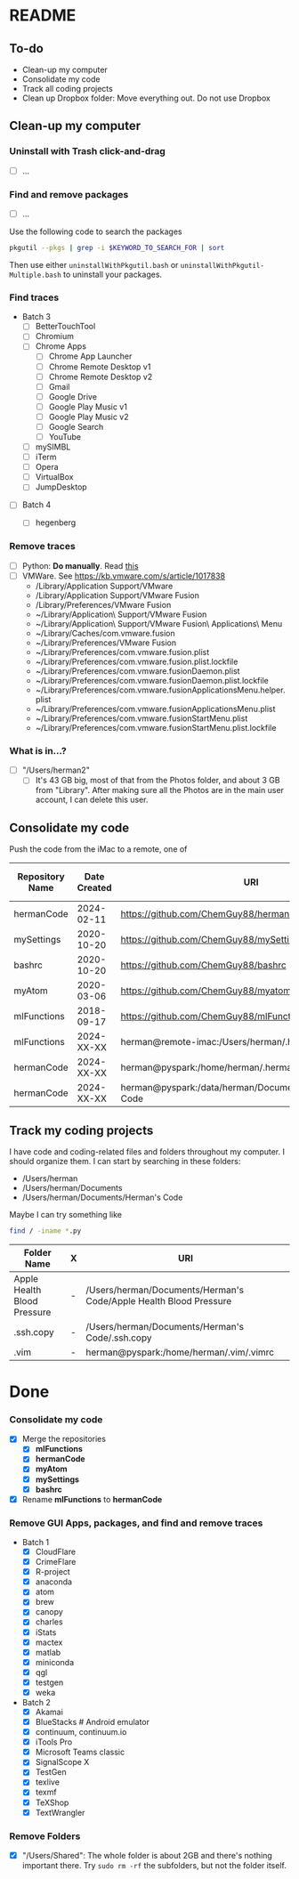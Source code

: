 # README

## To-do

- Clean-up my computer
- Consolidate my code
- Track all coding projects
- Clean up Dropbox folder: Move everything out. Do not use Dropbox

## Clean-up my computer

###  Uninstall with Trash click-and-drag
  - [ ] ...

###  Find and remove packages
  - [ ] ...

Use the following code to search the packages
```bash
pkgutil --pkgs | grep -i $KEYWORD_TO_SEARCH_FOR | sort
```

Then use either `uninstallWithPkgutil.bash` or `uninstallWithPkgutil-Multiple.bash` to uninstall your packages.

### Find traces
- Batch 3
    - [ ] BetterTouchTool
    - [ ] Chromium
    - [ ] Chrome Apps
      - [ ] Chrome App Launcher
      - [ ] Chrome Remote Desktop v1
      - [ ] Chrome Remote Desktop v2
      - [ ] Gmail
      - [ ] Google Drive
      - [ ] Google Play Music v1
      - [ ] Google Play Music v2
      - [ ] Google Search
      - [ ] YouTube
    - [ ] mySIMBL
    - [ ] iTerm
    - [ ] Opera
    - [ ] VirtualBox
    - [ ] JumpDesktop
- [ ] Batch 4
    - [ ] hegenberg


###  Remove traces
  - [ ] Python: **Do manually**. Read [this](https://docs.python.org/3/using/mac.html)
  - [ ] VMWare. See https://kb.vmware.com/s/article/1017838
    - /Library/Application Support/VMware
    - /Library/Application Support/VMware Fusion
    - /Library/Preferences/VMware Fusion
    - ~/Library/Application\ Support/VMware Fusion
    - ~/Library/Application\ Support/VMware Fusion\ Applications\ Menu
    - ~/Library/Caches/com.vmware.fusion
    - ~/Library/Preferences/VMware Fusion
    - ~/Library/Preferences/com.vmware.fusion.plist
    - ~/Library/Preferences/com.vmware.fusion.plist.lockfile
    - ~/Library/Preferences/com.vmware.fusionDaemon.plist
    - ~/Library/Preferences/com.vmware.fusionDaemon.plist.lockfile
    - ~/Library/Preferences/com.vmware.fusionApplicationsMenu.helper.plist
    - ~/Library/Preferences/com.vmware.fusionApplicationsMenu.plist
    - ~/Library/Preferences/com.vmware.fusionStartMenu.plist
    - ~/Library/Preferences/com.vmware.fusionStartMenu.plist.lockfile


###  What is in...?
   - [ ] "/Users/herman2"
     - [ ] It's 43 GB big, most of that from the Photos folder, and about 3 GB from "Library". After making sure all the Photos are in the main user account, I can delete this user.

##  Consolidate my code

Push the code from the iMac to a remote, one of 

| Repository Name | Date Created | URI                                                        | Archived in GitHub | Merge Destination |
| --------------- | ------------ | ---------------------------------------------------------- | ------------------ | ----------------- |
| hermanCode      | 2024-02-11   | https://github.com/ChemGuy88/hermanCode                    |                    |                   |
| mySettings      | 2020-10-20   | https://github.com/ChemGuy88/mySettings                    |                    |                   |
| bashrc          | 2020-10-20   | https://github.com/ChemGuy88/bashrc                        | True               |                   |
| myAtom          | 2020-03-06   | https://github.com/ChemGuy88/myatom                        |                    |                   |
| mlFunctions     | 2018-09-17   | https://github.com/ChemGuy88/mlFunctions                   |                    | True              |
| mlFunctions     | 2024-XX-XX   | herman@remote-imac:/Users/herman/.hermanCode               |                    | True              |
| hermanCode      | 2024-XX-XX   | herman@pyspark:/home/herman/.hermanCode                    |                    |                   |
| hermanCode      | 2024-XX-XX   | herman@pyspark:/data/herman/Documents/GitHub/Herman's Code |                    |                   |



## Track my coding projects

I have code and coding-related files and folders throughout my computer. I should organize them. I can start by searching in these folders:

- /Users/herman
- /Users/herman/Documents
- /Users/herman/Documents/Herman's Code

Maybe  I can try something like

```bash
find / -iname *.py
```

| Folder Name                 | X   | URI                                                               |
| --------------------------- | --- | ----------------------------------------------------------------- |
| Apple Health Blood Pressure | -   | /Users/herman/Documents/Herman's Code/Apple Health Blood Pressure |
| .ssh.copy                   | -   | /Users/herman/Documents/Herman's Code/.ssh.copy                   |
| .vim                        | -   | herman@pyspark:/home/herman/.vim/.vimrc                           |

# Done

### Consolidate my code

- [x] Merge the repositories
  - [x] **mlFunctions**
  - [x] **hermanCode**
  - [x] **myAtom**
  - [x] **mySettings**
  - [x] **bashrc**
- [x] Rename **mlFunctions** to **hermanCode**

### Remove GUI Apps, packages, and find and remove traces
- Batch 1
  - [x] CloudFlare
  - [x] CrimeFlare
  - [x] R-project
  - [x] anaconda
  - [x] atom
  - [x] brew
  - [x] canopy
  - [x] charles
  - [x] iStats
  - [x] mactex
  - [x] matlab
  - [x] miniconda
  - [x] qgl
  - [x] testgen
  - [x] weka
- Batch 2
  - [x] Akamai
  - [x] BlueStacks  # Android emulator
  - [x] continuum, continuum.io
  - [x] iTools Pro
  - [x] Microsoft Teams classic
  - [x] SignalScope X
  - [x] TestGen
  - [x] texlive
  - [x] texmf
  - [x] TeXShop
  - [x] TextWrangler

### Remove Folders
  - [x] "/Users/Shared": The whole folder is about 2GB and there's nothing important there. Try `sudo rm -rf` the subfolders, but not the folder itself.
